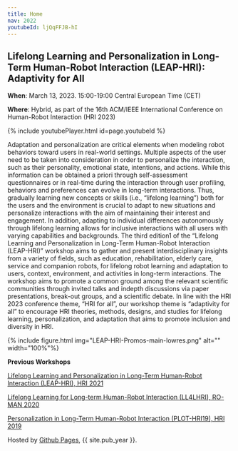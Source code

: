 ```yaml
---
title: Home
nav: 2022
youtubeId: ljQqFFJB-hI
---
```



## Lifelong Learning and Personalization in Long-Term Human-Robot Interaction (LEAP-HRI): Adaptivity for All

**When**: March 13, 2023. 15:00-19:00 Central European Time (CET)

**Where**: Hybrid, as part of the 16th ACM/IEEE International Conference on Human-Robot Interaction (HRI 2023)

<!-- [Register for HRI 2023 here!](https://humanrobotinteraction.org/2023/) -->

{% include youtubePlayer.html id=page.youtubeId %}

<!-- {% include figure.html img="promos-main.png" alt="banner image" width="100%" %} -->

Adaptation and personalization are critical elements when modeling robot behaviors toward users in real-world settings. Multiple aspects of the user need to be taken into consideration in order to personalize the interaction, such as their personality, emotional state, intentions, and actions. While this information can be obtained a priori through self-assessment questionnaires or in real-time during the interaction through user profiling, behaviors and preferences can evolve in long-term interactions. Thus, gradually learning new concepts or skills (i.e., “lifelong learning”) both for the users and the environment is crucial to adapt to new situations and personalize interactions with the aim of maintaining their interest and engagement.
In addition, adapting to individual differences autonomously through lifelong learning allows for inclusive interactions with all users with varying capabilities and backgrounds.
The third edition1 of the “Lifelong Learning and Personalization in Long-Term Human-Robot Interaction (LEAP-HRI)” workshop aims to gather and present interdisciplinary insights from a variety of fields, such as education, rehabilitation, elderly care, service and companion robots, for lifelong robot learning and adaptation to users, context, environment, and activities in long-term interactions.
The workshop aims to promote a common ground among the relevant scientific communities through invited talks and indepth discussions via paper presentations, break-out groups, and a scientific debate. In line with the HRI 2023 conference theme, “HRI for all”, our workshop theme is “adaptivity for all” to encourage HRI theories, methods, designs, and studies for lifelong learning, personalization, and adaptation that aims to promote inclusion and diversity in HRI.

{% include figure.html img="LEAP-HRI-Promos-main-lowres.png" alt="" width="100%"%}

**Previous Workshops**

[Lifelong Learning and Personalization in Long-Term Human-Robot Interaction (LEAP-HRI), HRI 2021](https://leap-hri.github.io/2021)

[Lifelong Learning for Long-term Human-Robot Interaction (LL4LHRI), RO-MAN 2020](https://sites.google.com/view/ll4lhri2020)

[Personalization in Long-Term Human-Robot Interaction (PLOT-HRI19), HRI 2019](https://longtermpersonalizationhri.github.io)

<!-- {% include figure.html img="hri2022-header-logo.png" alt="intro image here" width="100%" %} -->
Hosted by [Github Pages](https://pages.github.com/), {{ site.pub_year }}. 
